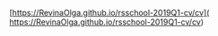 [https://RevinaOlga.github.io/rsschool-2019Q1-cv/cv]( https://RevinaOlga.github.io/rsschool-2019Q1-cv/cv)